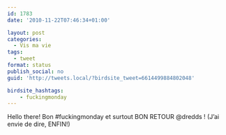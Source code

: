 ```yaml
---
id: 1783
date: '2010-11-22T07:46:34+01:00'

layout: post
categories:
  - Vis ma vie
tags:
  - tweet
format: status
publish_social: no
guid: 'http://tweets.local/?birdsite_tweet=6614499884802048'

birdsite_hashtags:
    - fuckingmonday
---
```


Hello there! Bon #fuckingmonday et surtout BON RETOUR @dredds ! (J’ai envie de dire, ENFIN!)